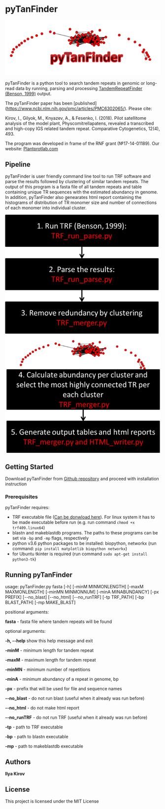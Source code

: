 # pyTanFinder


![pyTanFinder](https://github.com/Kirovez/pyTanFinder/blob/master/picture.png)


pyTanFinder is a python tool to search tandem repeats in genomic or long-read data by running, parsing and processing [TandemRepeatFinder (Benson, 1999)](https://tandem.bu.edu/trf/trf.html) output.

The pyTanFinder paper has been [published] (https://www.ncbi.nlm.nih.gov/pmc/articles/PMC6302065/). Please cite:

Kirov, I., Gilyok, M., Knyazev, A., & Fesenko, I. (2018). Pilot satellitome analysis of the model plant, Physcomitrellapatens, revealed a transcribed and high-copy IGS related tandem repeat. Comparative Cytogenetics, 12(4), 493.

The program was developed in frame of the RNF grant (№17-14-01189). Our website: [Plantprotlab.com](http://plantprotlab.com/)


## Pipeline
pyTanFinder is user friendly command line tool to run TRF software and parse the results followed by clustering of similar tandem repeats. The output of this program is a fasta file of all tandem repeats and table containing unique TR sequences with the estimated abundancy in genome. In addition, pyTanFinder also genearates html report containing the histograms of distribution of TR monomer size and number of connections of each monomer into individual cluster. 

![pipeline](https://github.com/Kirovez/pyTanFinder/blob/master/pipeline.png)


## Getting Started

Download pyTanFinder from [Github repository](https://github.com/Kirovez/pyTanFinder) and proceed with installation instruction

### Prerequisites

pyTanFinder requires:
* TRF executable file ([Can be donwload here](https://tandem.bu.edu/trf/trf.download.html)). 
For linux system it has to be made executable before run (e.g. run command `chmod +x trf409.linux64`)
* blastn and makeblastdb programs. The paths to these programs can be set via `-bp` and `-mp` flags, respectively
* python v3.6
python packages to be installed: biopython, networkx
(run command: `pip install matplotlib biopython networkx`)
* for Ubuntu tkinter is required (run command `sudo apt-get install python3-tk`)

## Running pyTanFinder
usage: pyTanFinder.py fasta [-h] [-minM MINMONLENGTH] [-maxM MAXMONLENGTH]
                      [-minMN MINMONNUM] [-minA MINABUNDANCY] [-px PREFIX]
                      [--no_blast] [--no_html] [--no_runTRF] [-tp TRF_PATH]
                      [-bp BLAST_PATH] [-mp MAKE_BLAST]

positional arguments:

**fasta**  - fasta file where tandem repeats will be found

optional arguments:

**-h, --help** show this help message and exit

**-minM** - minimum length for tandem repeat

**-maxM** - maximum length for tandem repeat

**-minMN** - minimum number of repetitions

**-minA** - minimum abundancy of a repeat in genome, bp

**-px** - prefix that will be used for file and sequence names

**--no_blast** - do not run blast (useful when it already was run before)

**--no_html** - do not make html report

**--no_runTRF** - do not run TRF (useful when it already was run before)

**-tp** - path to TRF executable

**-bp** - path to blastn executable

**-mp** - path to makeblastdb executable


## Authors

**Ilya Kirov** 


## License

This project is licensed under the MIT License
